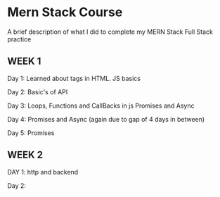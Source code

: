 # Mern Stack Course 

A brief description of what I did to complete my MERN Stack Full Stack practice 

## WEEK 1
Day 1:
Learned about tags in HTML.
JS basics

Day 2:
Basic's of API

Day 3:
Loops, Functions and CallBacks in js
Promises and Async   

Day 4:
Promises and Async (again due to gap of 4 days in between)

Day 5:
Promises

## WEEK 2
DAY 1:
http and backend

Day 2:
